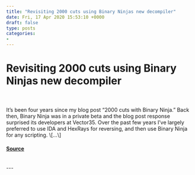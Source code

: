 ```yaml
---
title: "Revisiting 2000 cuts using Binary Ninjas new decompiler"
date: Fri, 17 Apr 2020 15:53:10 +0000
draft: false
type: posts
categories: 
- 
---
```

# Revisiting 2000 cuts using Binary Ninjas new decompiler

<br/>

<br/>
It’s been four years since my blog post “2000 cuts with Binary Ninja.” Back then, Binary Ninja was in a private beta and the blog post response surprised its developers at Vector35. Over the past few years I’ve largely preferred to use IDA and HexRays for reversing, and then use Binary Ninja for any scripting. \[…\]

#### [Source](https://blog.trailofbits.com/2020/04/17/revisiting-2000-cuts-using-binary-ninjas-new-decompiler/)

<br/>
---
